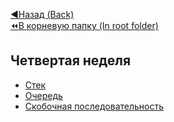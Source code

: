 [:arrow_backward:Назад (Back)](https://github.com/Bloodies/University.Projects/tree/master/Course%202/AaDS%20(Algorithms%20and%20data%20structures))  
[:rewind:В корневую папку (In root folder)](https://github.com/Bloodies/University.Projects)  

## Четвертая неделя

* [Стек](https://github.com/Bloodies/University.Projects/tree/master/Course%202/AaDS%20(Algorithms%20and%20data%20structures)/Algorithms%20Practice%20(ITMO)/Week.4/1.%20Stack%20(Стек) "Stack")
* [Очередь](https://github.com/Bloodies/University.Projects/tree/master/Course%202/AaDS%20(Algorithms%20and%20data%20structures)/Algorithms%20Practice%20(ITMO)/Week.4/2.%20Queue%20(Очередь) "Queue")
* [Скобочная последовательность](https://github.com/Bloodies/University.Projects/tree/master/Course%202/AaDS%20(Algorithms%20and%20data%20structures)/Algorithms%20Practice%20(ITMO)/Week.4/3.%20Sequence%20(Последовательность) "Bracket sequence")